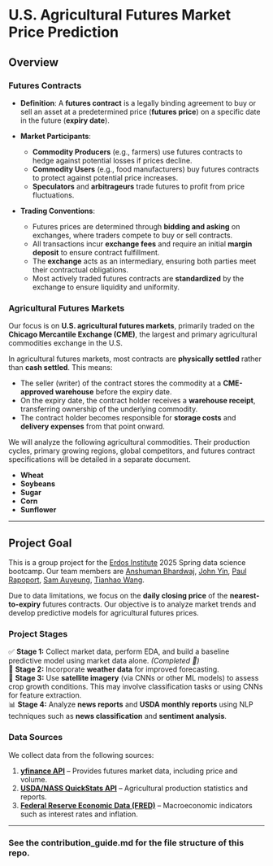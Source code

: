 # **U.S. Agricultural Futures Market Price Prediction**  

## **Overview**  

### **Futures Contracts**  
- **Definition**: A **futures contract** is a legally binding agreement to buy or sell an asset at a predetermined price (**futures price**) on a specific date in the future (**expiry date**).  

- **Market Participants**:  
  - **Commodity Producers** (e.g., farmers) use futures contracts to hedge against potential losses if prices decline.  
  - **Commodity Users** (e.g., food manufacturers) buy futures contracts to protect against potential price increases.  
  - **Speculators** and **arbitrageurs** trade futures to profit from price fluctuations.  

- **Trading Conventions**:  
  - Futures prices are determined through **bidding and asking** on exchanges, where traders compete to buy or sell contracts.  
  - All transactions incur **exchange fees** and require an initial **margin deposit** to ensure contract fulfillment.  
  - The **exchange** acts as an intermediary, ensuring both parties meet their contractual obligations.  
  - Most actively traded futures contracts are **standardized** by the exchange to ensure liquidity and uniformity.  

### **Agricultural Futures Markets**  
Our focus is on **U.S. agricultural futures markets**, primarily traded on the **Chicago Mercantile Exchange (CME)**, the largest and primary agricultural commodities exchange in the U.S.  

In agricultural futures markets, most contracts are **physically settled** rather than **cash settled**. This means:  
- The seller (writer) of the contract stores the commodity at a **CME-approved warehouse** before the expiry date.  
- On the expiry date, the contract holder receives a **warehouse receipt**, transferring ownership of the underlying commodity.  
- The contract holder becomes responsible for **storage costs** and **delivery expenses** from that point onward.  


We will analyze the following agricultural commodities. Their production cycles, primary growing regions, global competitors, and futures contract specifications will be detailed in a separate document.
- **Wheat**  
- **Soybeans**  
- **Sugar**  
- **Corn**  
- **Sunflower**

---

## **Project Goal**  
This is a group project for the [Erdos Institute](https://www.erdosinstitute.org/) 
2025 Spring data science bootcamp. Our team members are 
[Anshuman Bhardwaj](https://github.com/AnshumanGH91), 
[John Yin](https://github.com/johng23),
[Paul Rapoport](https://github.com/Lorxus), 
[Sam Auyeung](https://github.com/sunscorched), 
[Tianhao Wang](https://github.com/TianhaoW).

Due to data limitations, we focus on the **daily closing price** of the **nearest-to-expiry** futures contracts. Our objective is to analyze market trends and develop predictive models for agricultural futures prices.  

### **Project Stages**  
✅ **Stage 1:** Collect market data, perform EDA, and build a baseline predictive model using market data alone. *(Completed 🎯)*  
🔄 **Stage 2:** Incorporate **weather data** for improved forecasting.  
🚀 **Stage 3:** Use **satellite imagery** (via CNNs or other ML models) to assess crop growth conditions. This may involve classification tasks or using CNNs for feature extraction.  
📊 **Stage 4:** Analyze **news reports** and **USDA monthly reports** using NLP techniques such as **news classification** and **sentiment analysis**.  

### **Data Sources**  
We collect data from the following sources:  
1. **[yfinance API](https://pypi.org/project/yfinance/)** – Provides futures market data, including price and volume.  
2. **[USDA/NASS QuickStats API](https://quickstats.nass.usda.gov/)** – Agricultural production statistics and reports.  
3. **[Federal Reserve Economic Data (FRED)](https://fred.stlouisfed.org/)** – Macroeconomic indicators such as interest rates and inflation.

---

### See the contribution_guide.md for the file structure of this repo.


 
